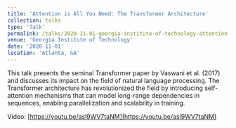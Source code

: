 ```yaml
---
title: 'Attention is All You Need: The Transformer Architecture'
collection: talks
type: 'Talk'
permalink: /talks/2020-11-01-georgia-institute-of-technology-attention-is-all-you-need-the-transformer-architecture
venue: 'Georgia Institute of Technology'
date: '2020-11-01'
location: 'Atlanta, GA'
---
```


This talk presents the seminal Transformer paper by Vaswani et al. (2017) and discusses its impact on the field of natural language processing. The Transformer architecture has revolutionized the field by introducing self-attention mechanisms that can model long-range dependencies in sequences, enabling parallelization and scalability in training.

Video: [https://youtu.be/asl9WV7taNM](https://youtu.be/asl9WV7taNM)

